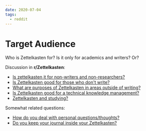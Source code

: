 ```yaml
---
date: 2020-07-04
tags:
  - reddit
---
```


# Target Audience

Who is Zettelkasten for? Is it only for academics and writers? Or?

Discussion in **r/Zettelkasten**:

* [Is zettelkasten it for non-writers and non-researchers?](https://www.reddit.com/r/Zettelkasten/comments/hkupvt/is_zettelkasten_it_for_nonwriters_and/)
* [Is Zettelkasten good for those who don't write?](https://www.reddit.com/r/Zettelkasten/comments/gywl9n/is_zettelkasten_good_for_those_who_dont_write/)
* [What are purposes of Zettelkasten in areas outside of writing?](https://www.reddit.com/r/Zettelkasten/comments/ggxye6/what_are_purposes_of_zettelkasten_in_areas/)
* [Is Zettelkasten good for a technical knowledge management?](https://www.reddit.com/r/Zettelkasten/comments/hj42rr/is_zettelkasten_good_for_a_technical_knowledge/)
* [Zettelkasten and studying?](https://www.reddit.com/r/Zettelkasten/comments/h7q5tl/zettelkasten_and_studying/)

Somewhat related questions:

* [How do you deal with personal questions/thoughts?](https://www.reddit.com/r/Zettelkasten/comments/hegs3e/how_do_you_deal_with_personal_questionsthoughts/)
* [Do you keep your journal inside your Zettelkasten?](https://www.reddit.com/r/Zettelkasten/comments/gizpzg/do_you_keep_your_journal_inside_your_zettelkasten/)
